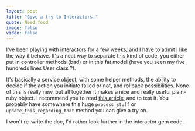 ```yaml
---
layout: post
title: "Give a try to Interactors."
quote: Need food
image: false
video: false
---
```

I've been playing with interactors for a few weeks, and I have to admit I like the way it behave. It's a neat way to separate this kind of code, you either put in controller methods (bad) or in this fat model (have you seen my five hundreds lines User class ?).

It's basically a service object, with some helper methods, the ability to decide if the action you initiate failed or not, and rollback possibilities. None of this is really new, but all together it makes a nice and really useful plain-ruby object. I recommend you to read <a href='https://github.com/collectiveidea/interactor' target="_blank">this article</a>, and to test it. You probably have somewhere this huge `process_stuff` or `update_this_regarding_that` method you can give a try on.

I won't re-write the doc, I'd rather look further in the interactor gem code.

